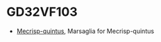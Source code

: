 # GD32VF103

- [Mecrisp-quintus](mecrisp-quintus/mecrisp-quintus ), Marsaglia for Mecrisp-quintus  
